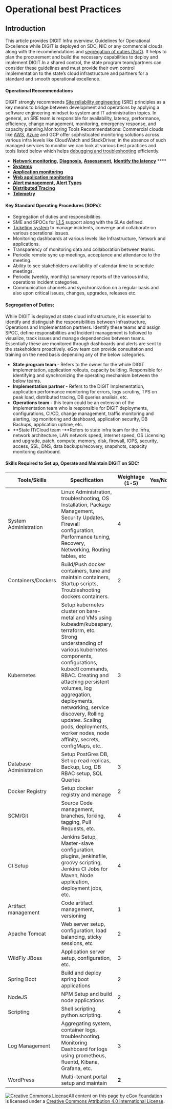 # Operational best Practices

## **Introduction** <a href="#introduction" id="introduction"></a>

This article provides DIGIT Infra overview, Guidelines for Operational Excellence while DIGIT is deployed on SDC, NIC or any commercial clouds along with the recommendations and [segregation of duties (SoD)](https://medium.com/@jeehad.jebeile/devops-and-segregation-of-duties-9c1a1bea022e). It helps to plan the procurement and build the necessary capabilities to deploy and implement DIGIT.In a shared control, the state program team/partners can consider these guidelines and must provide their own control implementation to the state’s cloud infrastructure and partners for a standard and smooth operational excellence.

#### Operational Recommendations <a href="#operational-recommendations" id="operational-recommendations"></a>

DIGIT strongly recommends [Site reliability engineering](https://medium.com/@alexbmeng/site-reliability-engineering-principals-fd52229bfcd6) (SRE) principles as a key means to bridge between development and operations by applying a software engineering mindset to system and IT administration topics. In general, an SRE team is responsible for availability, latency, performance, efficiency, change management, monitoring, emergency response, and capacity planning.Monitoring Tools Recommendations: Commercial clouds like [AWS](https://aws.amazon.com/cloudwatch/), [Azure](https://adinermie.com/azure-monitoring-tools-explained-part-10-network-watcher/) and GCP offer sophisticated monitoring solutions across various infra levels like CloudWatch and StackDriver, in the absence of such managed services to monitor we can look at various best practices and tools listed below which helps [debugging and troubleshooting](https://raygun.com/blog/best-practices-microservices/) efficiently.

* ​[**Network monitoring**](https://www.dnsstuff.com/network-scanning)**,** [**Diagnosis**](https://www.dnsstuff.com/network-troubleshooting-steps)**,** [**Assessment**](https://www.dnsstuff.com/best-network-assessment-tools-and-network-assessment-checklist)**,** [**Identify the latency**](https://www.dnsstuff.com/network-latency) \*\*\*\*
* ​[**Systems**](https://www.dnsstuff.com/systems)​
* ​[**Application monitoring**](https://medium.com/@Alibaba\_Cloud/system-monitoring-using-prometheus-and-grafana-8007d3aaf400)​
* ​[**Web application monitoring**](https://medium.com/flask-monitoringdashboard-turtorial/monitor-your-flask-web-application-automatically-with-flask-monitoring-dashboard-d8990676ce83)​
* ​[**Alert management**](https://medium.com/@abhishekbhardwaj510/alertmanager-integration-in-prometheus-197e03bfabdf)**,** [**Alert Types**](https://awesome-prometheus-alerts.grep.to/rules.html)​
* ​[**Distributed Tracing**](https://medium.com/velotio-perspectives/a-comprehensive-tutorial-to-implementing-opentracing-with-jaeger-a01752e1a8ce)​
* ​[**Telemetry**](https://medium.com/jaegertracing/jaeger-and-opentelemetry-1846f701d9f2)​

#### **Key Standard Operating Procedures (SOPs):** <a href="#key-standard-operating-procedures-sops" id="key-standard-operating-procedures-sops"></a>

* Segregation of duties and responsibilities.
* SME and SPOCs for [L1.5](https://www.quora.com/What-is-L1-5-support-in-the-IT-industry-especially-in-Cognizant-What-is-the-scope-in-this-type-of-project) support along with the SLAs defined.
* ​[Ticketing system](https://medium.com/swlh/incident-management-process-5655ba586cf4) to manage incidents, converge and collaborate on various operational issues.
* Monitoring dashboards at various levels like Infrastructure, Network and applications.
* Transparency of monitoring data and collaboration between teams.
* Periodic remote sync up meetings, acceptance and attendance to the meeting.
* Ability to see stakeholders availability of calendar time to schedule meetings.
* Periodic (weekly, monthly) summary reports of the various infra, operations incident categories.
* Communication channels and synchronization on a regular basis and also upon critical issues, changes, upgrades, releases etc.

#### **Segregation of Duties:** <a href="#segregation-of-duties" id="segregation-of-duties"></a>

While DIGIT is deployed at state cloud infrastructure, it is essential to identify and distinguish the responsibilities between Infrastructure, Operations and Implementation partners. Identify these teams and assign SPOC, define responsibilities and Incident management is followed to visualize, track issues and manage dependencies between teams. Essentially these are monitored through dashboards and alerts are sent to the stakeholders proactively. eGov team can provide consultation and training on the need basis depending any of the below categories.

* **State program team -** Refers to the owner for the whole DIGIT implementation, application rollouts, capacity building. Responsible for identifying and synchronizing the operating mechanism between the below teams.
* **Implementation partner -** Refers to the DIGIT Implementation, application performance monitoring for errors, logs scrutiny, TPS on peak load, distributed tracing, DB queries analisis, etc.
* **Operations team -** this team could be an extension of the implementation team who is responsible for DIGIT deployments, configurations, CI/CD, change management, traffic monitoring and alerting, log monitoring and dashboard, application security, DB Backups, application uptime, etc.
* \*\*State IT/Cloud team -\*\*Refers to state infra team for the Infra, network architecture, LAN network speed, internet speed, OS Licensing and upgrade, patch, compute, memory, disk, firewall, IOPS, security, access, SSL, DNS, data backups/recovery, snapshots, capacity monitoring dashboard.

#### **Skills Required to Set up, Operate and Maintain DIGIT on SDC:** <a href="#skills-required-to-set-up-operate-and-maintain-digit-on-sdc" id="skills-required-to-set-up-operate-and-maintain-digit-on-sdc"></a>

| **Tools/Skills**        | **Specification**                                                                                                                                                                                                                                                                                                                                                                                  | **Weightage (1-5)** | **Yes/No** |
| ----------------------- | -------------------------------------------------------------------------------------------------------------------------------------------------------------------------------------------------------------------------------------------------------------------------------------------------------------------------------------------------------------------------------------------------- | ------------------- | ---------- |
| System Administration   | Linux Administration, troubleshooting, OS Installation, Package Management, Security Updates, Firewall configuration, Performance tuning, Recovery, Networking, Routing tables, etc                                                                                                                                                                                                                | 4                   | ​          |
| Containers/Dockers      | Build/Push docker containers, tune and maintain containers, Startup scripts, Troubleshooting dockers containers.                                                                                                                                                                                                                                                                                   | 2                   | ​          |
| Kubernetes              | Setup kubernetes cluster on bare-metal and VMs using kubeadm/kubespary, terraform, etc. Strong understanding of various kubernetes components, configurations, kubectl commands, RBAC. Creating and attaching persistent volumes, log aggregation, deployments, networking, service discovery, Rolling updates. Scaling pods, deployments, worker nodes, node affinity, secrets, configMaps, etc.. | 3                   | ​          |
| Database Administration | Setup PostGres DB, Set up read replicas, Backup, Log, DB RBAC setup, SQL Queries                                                                                                                                                                                                                                                                                                                   | 3                   | ​          |
| Docker Registry         | Setup docker registry and manage                                                                                                                                                                                                                                                                                                                                                                   | 2                   | ​          |
| SCM/Git                 | Source Code management, branches, forking, tagging, Pull Requests, etc.                                                                                                                                                                                                                                                                                                                            | 4                   | ​          |
| CI Setup                | Jenkins Setup, Master-slave configuration, plugins, jenkinsfile, groovy scripting, Jenkins CI Jobs for Maven, Node application, deployment jobs, etc.                                                                                                                                                                                                                                              | 4                   | ​          |
| Artifact management     | Code artifact management, versioning                                                                                                                                                                                                                                                                                                                                                               | 1                   | ​          |
| Apache Tomcat           | Web server setup, configuration, load balancing, sticky sessions, etc                                                                                                                                                                                                                                                                                                                              | 2                   | ​          |
| WildFly JBoss           | Application server setup, configuration, etc.                                                                                                                                                                                                                                                                                                                                                      | 3                   | ​          |
| Spring Boot             | Build and deploy spring boot applications                                                                                                                                                                                                                                                                                                                                                          | 2                   | ​          |
| NodeJS                  | NPM Setup and build node applications                                                                                                                                                                                                                                                                                                                                                              | 2                   | ​          |
| Scripting               | Shell scripting, python scripting.                                                                                                                                                                                                                                                                                                                                                                 | 4                   | ​          |
| Log Management          | Aggregating system, container logs, troubleshooting. Monitoring Dashboard for logs using prometheus, fluentd, Kibana, Grafana, etc.                                                                                                                                                                                                                                                                | 3                   | ​          |
| WordPress               | Multi-tenant portal setup and maintain                                                                                                                                                                                                                                                                                                                                                             | **2**               | ​          |

​[​![Creative Commons License](https://i.creativecommons.org/l/by/4.0/80x15.png)​](http://creativecommons.org/licenses/by/4.0/)All content on this page by [eGov Foundation](https://egov.org.in/) is licensed under a [Creative Commons Attribution 4.0 International License](http://creativecommons.org/licenses/by/4.0/).

